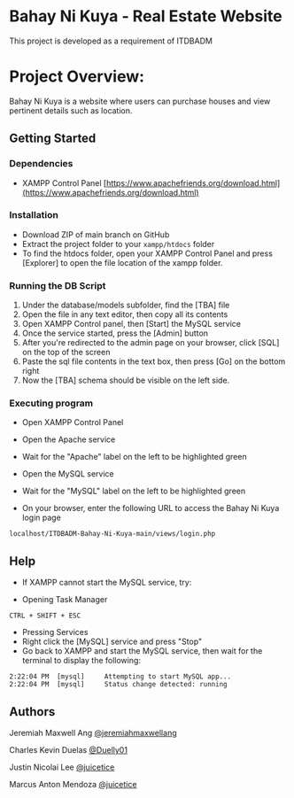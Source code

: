 # Bahay Ni Kuya - Real Estate Website
This project is developed as a requirement of ITDBADM

# Project Overview:
Bahay Ni Kuya is a website where users can purchase houses and view pertinent details such as location.

## Getting Started

### Dependencies

* XAMPP Control Panel
[https://www.apachefriends.org/download.html](https://www.apachefriends.org/download.html)

### Installation

* Download ZIP of main branch on GitHub
* Extract the project folder to your ```xampp/htdocs``` folder
* To find the htdocs folder, open your XAMPP Control Panel and press [Explorer] to open
the file location of the xampp folder.

### Running the DB Script
1. Under the database/models subfolder, find the [TBA] file
2. Open the file in any text editor, then copy all its contents 
3. Open XAMPP Control panel, then [Start] the MySQL service
4. Once the service started, press the [Admin] button
5. After you're redirected to the admin page on your browser, click [SQL] on the top of the screen
6. Paste the sql file contents in the text box, then press [Go] on the bottom right
7. Now the [TBA] schema should be visible on the left side.


### Executing program

* Open XAMPP Control Panel

* Open the Apache service
- Wait for the "Apache" label on the left to be highlighted green

* Open the MySQL service
- Wait for the "MySQL" label on the left to be highlighted green

* On your browser, enter the following URL to access the Bahay Ni Kuya login page
```
localhost/ITDBADM-Bahay-Ni-Kuya-main/views/login.php
```

## Help

* If XAMPP cannot start the MySQL service, try:
- Opening Task Manager
```
CTRL + SHIFT + ESC
```

- Pressing Services
- Right click the [MySQL] service and press "Stop"
- Go back to XAMPP and start the MySQL service, 
then wait for the terminal to display the following:
```
2:22:04 PM  [mysql] 	Attempting to start MySQL app...
2:22:04 PM  [mysql] 	Status change detected: running
```


## Authors
Jeremiah Maxwell Ang
[@jeremiahmaxwellang](https://github.com/jeremiahmaxwellang)

Charles Kevin Duelas
[@Duelly01](https://github.com/Duelly01)

Justin Nicolai Lee
[@juicetice](https://github.com/juiceticedlsu)

Marcus Anton Mendoza
[@juicetice](https://github.com/juiceticedlsu)
